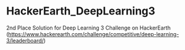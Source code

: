 # HackerEarth_DeepLearning3
2nd Place Solution for Deep Learning 3 Challenge on HackerEarth (https://www.hackerearth.com/challenge/competitive/deep-learning-3/leaderboard/)
